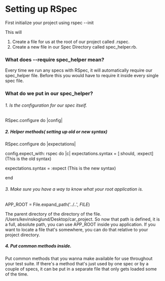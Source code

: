 # Setting up RSpec

First initialize your project using rspec --init

This will
1. Create a file for us at the root of our project called .rspec.
2. Create a new file in our Spec Directory called spec_helper.rb.

### What does --require spec_helper mean?
Every time we run any specs with RSpec, it will automatically require our spec_helper file.
Before this you would have to require it inside every single spec file.

### What do we put in our spec_helper?
###### 1. Is the configuration for our spec itself.

RSpec.configure do |config|

##### 2. Helper methods( setting up old or new syntax)

RSpec.configure do |expectations|

  config.expect_with: rspec do |c|
  expectations.syntax = [:should, :expect] (This is the old syntax)

  expectations.syntax = :expect (This is the new syntax)

  end

###### 3. Make sure you have a way to know what your root application is.
APP_ROOT = File.expand_path('../..', _FILE_)

The parent directory of the directory of the file.
/Users/kevinskoglund/Desktop/car_project.
So now that path is defined, it is a full, absolute path, you can use APP_ROOT inside you application.
If you want to locate a file that's somewhere, you can do that relative to your project directory.

##### 4. Put common methods inside.
Put common methods that you wanna make available for use throughout your test suite.
If there's a method that's just used by one spec or by a couple of specs, it can be put
in a separate file that only gets loaded some of the time.
